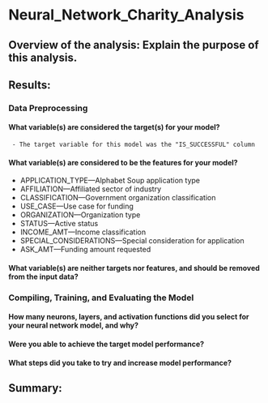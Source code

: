 # Neural_Network_Charity_Analysis

## Overview of the analysis: Explain the purpose of this analysis.

## Results: 

### Data Preprocessing

 #### What variable(s) are considered the target(s) for your model?
     - The target variable for this model was the "IS_SUCCESSFUL" column

 #### What variable(s) are considered to be the features for your model?
 - APPLICATION_TYPE—Alphabet Soup application type
 - AFFILIATION—Affiliated sector of industry
 - CLASSIFICATION—Government organization classification
 - USE_CASE—Use case for funding
 - ORGANIZATION—Organization type
 - STATUS—Active status
 - INCOME_AMT—Income classification
 - SPECIAL_CONSIDERATIONS—Special consideration for application
 - ASK_AMT—Funding amount requested 

 #### What variable(s) are neither targets nor features, and should be removed from the input data?


### Compiling, Training, and Evaluating the Model

 #### How many neurons, layers, and activation functions did you select for your neural network model, and why?

 #### Were you able to achieve the target model performance?

 #### What steps did you take to try and increase model performance?



## Summary: